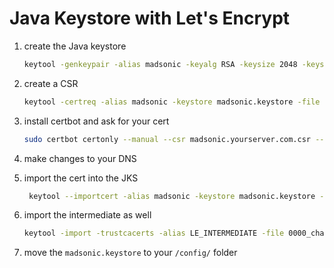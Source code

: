 # Java Keystore with Let's Encrypt

1. create the Java keystore
   ```sh
   keytool -genkeypair -alias madsonic -keyalg RSA -keysize 2048 -keystore madsonic.keystore -storepass madsonic -dname "CN=madsonic.yourserver.com"
   ```

2. create a CSR 
   ```sh
   keytool -certreq -alias madsonic -keystore madsonic.keystore -file madsonic.yourserver.com.csr -storepass madsonic -ext san=dns:madsonic.yourserver.com
   ```

3. install certbot and ask for your cert
   ```sh
   sudo certbot certonly --manual --csr madsonic.yourserver.com.csr --preferred-challenges "dns" --agree-tos --expand --renew-by-default --manual-public-ip-logging-ok
   ```

4. make changes to your DNS

5. import the cert into the JKS
   ```sh
    keytool --importcert -alias madsonic -keystore madsonic.keystore -storepass madsonic -file 0001_chain.pem
   ```

6. import the intermediate as well
   ```sh
   keytool -import -trustcacerts -alias LE_INTERMEDIATE -file 0000_chain.pem -keystore madsonic.keystore -storepass madsonic
   ```

7. move the ```madsonic.keystore``` to your ```/config/``` folder